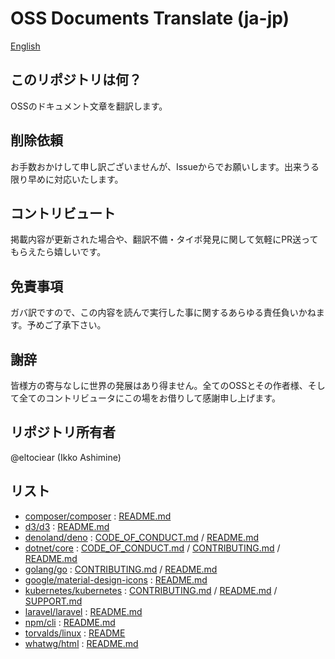# OSS Documents Translate (ja-jp)
[English](../README.md)

## このリポジトリは何？
OSSのドキュメント文章を翻訳します。

## 削除依頼
お手数おかけして申し訳ございませんが、Issueからでお願いします。出来うる限り早めに対応いたします。

## コントリビュート
掲載内容が更新された場合や、翻訳不備・タイポ発見に関して気軽にPR送ってもらえたら嬉しいです。

## 免責事項
ガバ訳ですので、この内容を読んで実行した事に関するあらゆる責任負いかねます。予めご了承下さい。

## 謝辞
皆様方の寄与なしに世界の発展はあり得ません。全てのOSSとその作者様、そして全てのコントリビュータにこの場をお借りして感謝申し上げます。

## リポジトリ所有者
@eltociear (Ikko Ashimine)

## リスト
- [composer/composer](https://github.com/composer/composer) : [README.md](./composer/composer/README.md)
- [d3/d3](https://github.com/d3/d3) : [README.md](./d3/d3/README.md)
- [denoland/deno](https://github.com/denoland/deno) : [CODE_OF_CONDUCT.md](./denoland/deno/CODE_OF_CONDUCT.md) / [README.md](./denoland/deno/README.md)
- [dotnet/core](https://github.com/dotnet/core) : [CODE_OF_CONDUCT.md](./dotnet/core/CODE_OF_CONDUCT.md) / [CONTRIBUTING.md](./dotnet/core/CONTRIBUTING.md) / [README.md](./dotnet/core/README.md)
- [golang/go](https://github.com/golang/go) : [CONTRIBUTING.md](./golang/go/CONTRIBUTING.md) / [README.md](./golang/go/README.md)
- [google/material-design-icons](https://github.com/google/material-design-icons) : [README.md](./google/material-design-icons/README.md)
- [kubernetes/kubernetes](https://github.com/kubernetes/kubernetes) : [CONTRIBUTING.md](./kubernetes/kubernetes/CONTRIBUTING.md) / [README.md](./kubernetes/kubernetes/README.md) / [SUPPORT.md](./kubernetes/kubernetes/SUPPORT.md)
- [laravel/laravel](https://github.com/laravel/laravel) : [README.md](./laravel/laravel/README.md)
- [npm/cli](https://github.com/npm/cli) : [README.md](./npm/cli/README.md)
- [torvalds/linux](https://github.com/torvalds/linux) : [README](./torvalds/linux/README)
- [whatwg/html](https://github.com/whatwg/html) : [README.md](./whatwg/html/README.md)
